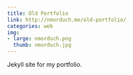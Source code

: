 ```yaml
---
title: Old Portfolio
link: http://nmorduch.me/old-portfolio/
categories: web
img:
- large: nmorduch.png
  thumb: nmorduch.jpg
---
```


Jekyll site for my portfolio.
